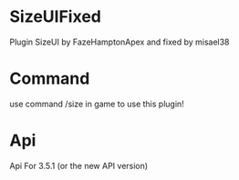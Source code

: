 # SizeUIFixed
Plugin SizeUI by FazeHamptonApex and fixed by misael38 

# Command
 use command /size in game to use this plugin!
 
# Api
Api For 3.5.1 (or the new API version)
